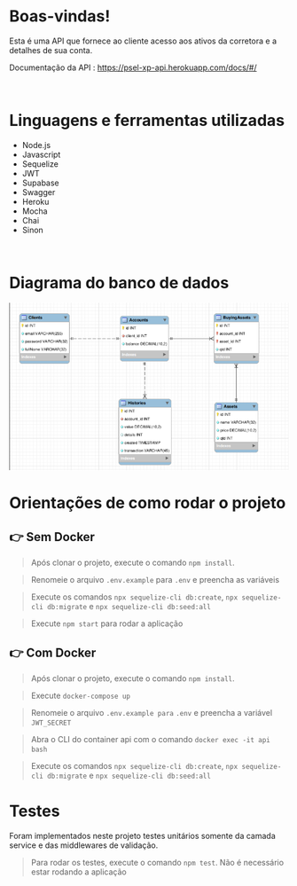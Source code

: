 # Boas-vindas!

Esta é uma API que fornece ao cliente acesso aos ativos da corretora e a detalhes de sua conta.

Documentação da API : https://psel-xp-api.herokuapp.com/docs/#/

<br />

# Linguagens e ferramentas utilizadas

<ul>
<li>Node.js</li>
<li>Javascript</li>
<li>Sequelize</li>
<li>JWT</li>
<li>Supabase</li>
<li>Swagger</li>
<li>Heroku</li>
<li>Mocha</li>
<li>Chai</li>
<li>Sinon</li>
</ul>

<br />


# Diagrama do banco de dados
<img src="./images/db.png"/>


# Orientações de como rodar o projeto
 ## 👉 Sem Docker
  > Após clonar o projeto, execute o comando `npm install`.<br>
  
  > Renomeie o arquivo `.env.example` para `.env` e preencha as variáveis <br>

  > Execute os comandos `npx sequelize-cli db:create`, `npx sequelize-cli db:migrate` e `npx sequelize-cli db:seed:all`<br>

  > Execute `npm start` para rodar a aplicação<br>
  
  ## 👉 Com Docker
  > Após clonar o projeto, execute o comando `npm install`. <br> 

  > Execute `docker-compose up` <br>

  > Renomeie o arquivo `.env.example para` `.env` e preencha a variável `JWT_SECRET`<br>

  > Abra o CLI do container api com o comando `docker exec -it api bash`<br>

  > Execute os comandos `npx sequelize-cli db:create`, `npx sequelize-cli db:migrate` e `npx sequelize-cli db:seed:all`<br>

# Testes

Foram implementados neste projeto testes unitários somente da camada service e das middlewares de validação.
 >  Para rodar os testes, execute o comando `npm test`. Não é necessário estar rodando a aplicação
  <br>

